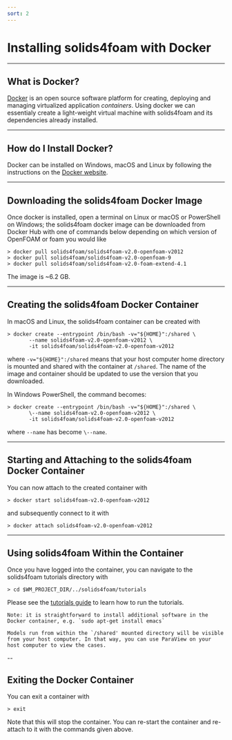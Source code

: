 ```yaml
---
sort: 2
---
```


# Installing solids4foam with Docker

---

## What is Docker?

[Docker](https://www.docker.com) is an open source software platform for creating, deploying and managing virtualized application *containers*. Using docker we can essentialy create a light-weight virtual machine with solids4foam and its dependencies already installed.

---

## How do I Install Docker?

Docker can be installed on Windows, macOS and Linux by following the instructions on the [Docker website](https://docs.docker.com/get-docker/).

---

## Downloading the solids4foam Docker Image

Once docker is installed, open a terminal on Linux or macOS or PowerShell on Windows; the solids4foam docker image can be downloaded from Docker Hub with one of commands below depending on which version of OpenFOAM or foam you would like
```
> docker pull solids4foam/solids4foam-v2.0-openfoam-v2012
> docker pull solids4foam/solids4foam-v2.0-openfoam-9
> docker pull solids4foam/solids4foam-v2.0-foam-extend-4.1
```
The image is ~6.2 GB.

---

## Creating the solids4foam Docker Container

In macOS and Linux, the solids4foam container can be created with
```
> docker create --entrypoint /bin/bash -v="${HOME}":/shared \
       --name solids4foam-v2.0-openfoam-v2012 \
       -it solids4foam/solids4foam-v2.0-openfoam-v2012
```
where `-v="${HOME}":/shared` means that your host computer home directory is mounted and shared with the container at `/shared`. The name of the image and container should be updated to use the version that you downloaded.

In Windows PowerShell, the command becomes:
```
> docker create --entrypoint /bin/bash -v="${HOME}":/shared \
       \--name solids4foam-v2.0-openfoam-v2012 \
       -it solids4foam/solids4foam-v2.0-openfoam-v2012
```
where `--name` has become `\--name`.

---

## Starting and Attaching to the solids4foam Docker Container

You can now attach to the created container with
```
> docker start solids4foam-v2.0-openfoam-v2012
```
and subsequently connect to it with
```
> docker attach solids4foam-v2.0-openfoam-v2012
```

---
## Using solids4foam Within the Container

Once you have logged into the container, you can navigate to the solids4foam tutorials directory with
```
> cd $WM_PROJECT_DIR/../solids4foam/tutorials
```
Please see the [tutorials guide](../tutorials/README.md) to learn how to run the tutorials.

```tip
Note: it is straightforward to install additional software in the Docker container, e.g. `sudo apt-get install emacs`
```

```tip
Models run from within the `/shared' mounted directory will be visible from your host computer. In that way, you can use ParaView on your host computer to view the cases.
```

--
## Exiting the Docker Container

You can exit a container with
```
> exit
```
Note that this will stop the container. You can re-start the container and re-attach to it with the commands given above.
